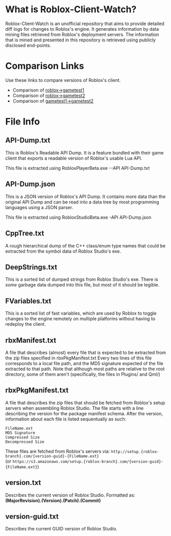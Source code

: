 # What is Roblox-Client-Watch?

Roblox-Client-Watch is an unofficial repository that aims to provide detailed diff logs for changes to Roblox's engine.
It generates information by data mining files retrieved from Roblox's deployment servers. The information that is mined and presented in this repository is retrieved using publicly disclosed end-points.

# Comparison Links

Use these links to compare versions of Roblox's client.

* Comparison of [roblox->gametest1](https://github.com/CloneTrooper1019/Roblox-Client-Watch/compare/gametest1.robloxlabs#files_bucket)
* Comparison of [roblox->gametest2](https://github.com/CloneTrooper1019/Roblox-Client-Watch/compare/gametest2.robloxlabs#files_bucket)
* Comparison of [gametest1->gametest2](https://github.com/CloneTrooper1019/Roblox-Client-Watch/compare/gametest1.robloxlabs...gametest2.robloxlabs)

# File Info

## API-Dump.txt
This is Roblox's Readable API Dump. It is a feature bundled with their game client that exports a readable version of Roblox's usable Lua API.

This file is extracted using RobloxPlayerBeta.exe --API API-Dump.txt

## API-Dump.json
This is a JSON version of Roblox's API Dump. It contains more data than the original API Dump and can be read into a data tree by most programming languages using a JSON parser.

This file is extracted using RobloxStudioBeta.exe -API API-Dump.json

## CppTree.txt
A rough hierarchical dump of the C++ class/enum type names that could be extracted from the symbol data of Roblox Studio's exe. 

## DeepStrings.txt
This is a sorted list of dumped strings from Roblox Studio's exe. There is *some* garbage data dumped into this file, but most of it should be legible.

## FVariables.txt
This is a sorted list of fast variables, which are used by Roblox to toggle changes to the engine remotely on multiple platforms without having to redeploy the client.

## rbxManifest.txt
A file that describes (almost) every file that is expected to be extracted from the zip files specified in rbxPkgManifest.txt
Every two lines of this file corresponds to a local file path, and the MD5 signature expected of the file extracted to that path.
Note that although most paths are relative to the root directory, some of them aren't (specifically, the files in Plugins/ and Qml/)

## rbxPkgManifest.txt
A file that describes the zip files that should be fetched from Roblox's setup servers when assembling Roblox Studio.
The file starts with a line describing the version for the package manifest schema.
After the version, information about each file is listed sequentually as such:

```
FileName.ext
MD5 Signature
Compressed Size
Decompressed Size
```

These files are fetched from Roblox's servers via:
`http://setup.{roblox-branch}.com/{version-guid}-{FileName.ext}`<br/>
(or `https://s3.amazonaws.com/setup.{roblox-branch}.com/{version-guid}-{FileName.ext}`)

## version.txt
Describes the current version of Roblox Studio. Formatted as: **(MajorRevision).(Version).(Patch).(Commit)**

## version-guid.txt
Describes the current GUID version of Roblox Studio.

